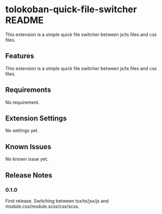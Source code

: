 # tolokoban-quick-file-switcher README

This extension is a simple quick file switcher between js/ts files and css files.

## Features

This extension is a simple quick file switcher between js/ts files and css files.

## Requirements

No requirement.

## Extension Settings

No settings yet.

## Known Issues

No known issue yet.

## Release Notes

### 0.1.0

First release. Switching between tsx/ts/jsx/js and module.css/module.scss/css/scss.
